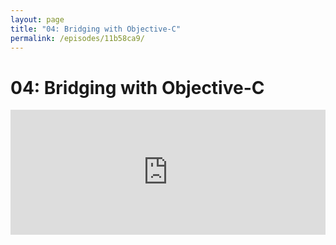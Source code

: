 ```yaml
---
layout: page
title: "04: Bridging with Objective-C"
permalink: /episodes/11b58ca9/
---
```


# 04: Bridging with Objective-C

<iframe frameBorder="0" height="200px" scrolling="no" seamless src="https://player.simplecast.com/924a610c-8d9a-466b-8e39-2ce293908cf4" width="100%" />

Swift has evolved since 1.x to have a fluctuating amount of magic/implicit bridging from ObjC and Foundation types, sometimes going in the opposite direction towards very explicit type conversions.

We've started seeing more of what the "steady state" looks like as Swift 3.x/4.x development matures.

In the early days, Swift users would need deep compiler internal implementation details to know which NSNumber-representable type could implicitly convert. As of [SE-0139](https://github.com/apple/swift-evolution/blob/master/proposals/0139-bridge-nsnumber-and-nsvalue.md) that's a lot clearer.

The subtleties of unenforced protocol conformance semantics: https://oleb.net/blog/2016/12/protocols-have-semantics/

## Proposals on bridging

- New from Doug Gregor, limiting `@objc` inference: https://github.com/DougGregor/swift-evolution/blob/objc-inference/proposals/NNNN-objc-inference.md
- `NSNumber` and `NSValue`: https://github.com/apple/swift-evolution/blob/master/proposals/0139-bridge-nsnumber-and-nsvalue.md
- Optional to payload or `NSNull`: https://github.com/apple/swift-evolution/blob/master/proposals/0140-bridge-optional-to-nsnull.md
- ObjC lightweight generics: https://github.com/apple/swift-evolution/blob/master/proposals/0057-importing-objc-generics.md
- Import `id` as `Any`: https://github.com/apple/swift-evolution/blob/master/proposals/0116-id-as-any.md
- `NSError` bridging: https://github.com/apple/swift-evolution/blob/master/proposals/0112-nserror-bridging.md
- Fully eliminate implicit bridging: https://github.com/apple/swift-evolution/blob/master/proposals/0072-eliminate-implicit-bridging-conversions.md
- Remove bridging conversion behavior from dynamic casts: https://github.com/apple/swift-evolution/blob/master/proposals/0083-remove-bridging-from-dynamic-casts.md
- Ole Begemann on "Protocols are more than Bags of Syntax": https://oleb.net/blog/2016/12/protocols-have-semantics/
- No protocol for non-user constructable types (e.g. library-vendored types) :(
- Conventions are useful, even if not for technical reasons. Case study with Realm trying to buck NSError ObjC conventions: https://github.com/realm/realm-cocoa/pull/1123
